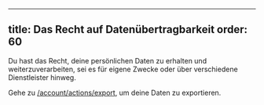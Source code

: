 ***

title: Das Recht auf Datenübertragbarkeit
order: 60
---------

Du hast das Recht, deine persönlichen Daten zu erhalten und weiterzuverarbeiten, sei es für eigene Zwecke oder über verschiedene Dienstleister hinweg.

Gehe zu [/account/actions/export][1], um deine Daten zu exportieren.

[1]: /account/actions/export/
